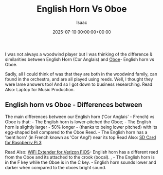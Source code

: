 ﻿---
title: English Horn Vs Oboe
description: I was not always a woodwind player but I was thinking of the difference & similarities between English Horn Cor Anglais and Oboe - English horn vs Oboe....
slug: /english-horn-vs-oboe/
date: 2025-07-10 00:00:00+00:00
lastmod: 2025-07-10 00:00:00+03:00
author: Isaac
categories:
- Recording
tags:
- recording
- horn
- oboe
layout: post
---

I was not always a woodwind player but I was thinking of the difference & similarities between English Horn (Cor Anglais) and [Oboe](https://pestpolicy.com/what-is-an-oboe/)- English horn vs Oboe.

Sadly, all I could think of was that they are both in the woodwind family, can found in the orchestra, and are all played using reeds. Well, I thought they were lame answers too! And so I got down to business researching. Read Also: Laptop for Music Production.

##  English horn vs Oboe - Differences between

The main differences between our English horn ('Cor Anglais' - French) vs Oboe is that: - The English horn is lower-pitched the Oboe; - The English horn is slightly larger - 50% longer - (thanks to being lower pitched) with its egg-shaped bell compared to the Oboe Reed. - The English horn has a 'bent horn' (in French known as 'Cor Angl') near its top Read Also: [SD Card for Raspberry Pi 3](https://pestpolicy.com/best-sd-card-for-raspberry-pi-3/)

Read Also: [WiFi Extender for Verizon FiOS](https://pestpolicy.com/best-wifi-extender-for-verizon-fios/)- English horn has a different reed from the Oboe and its attached to the crook (bocal). , - The English horn is in the F key while the Oboe is in the C key. - English horn sounds lower and darker when compared to the oboes bright sound.

